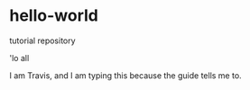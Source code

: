 # hello-world
tutorial repository

'lo all

I am Travis, and I am typing this because the guide tells me to.
